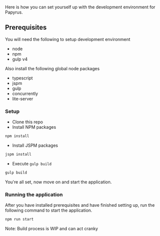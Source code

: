 Here is how you can set yourself up with the development environment for Papyrus.

## Prerequisites
You will need the following to setup development environment

- node
- npm
- gulp v4

Also install the following global node packages

- typescript
- jspm
- gulp
- concurrently
- lite-server

### Setup
- Clone this repo
- Install NPM packages
``` bash
npm install
```

- Install JSPM packages
``` bash
jspm install
```

- Execute `gulp build`
``` bash
gulp build
```

You're all set, now move on and start the application.

### Running the application
After you have installed prerequisites and have finished setting up, run the following command to start the application.

``` bash
npm run start
```

Note: Build process is WIP and can act cranky
